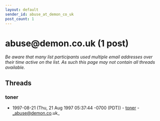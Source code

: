 ```yaml
---
layout: default
sender_id: abuse_at_demon_co_uk
post_count: 1
---
```


# abuse<span>@</span>demon.co.uk (1 post)

_Be aware that many list participants used multiple email addresses over their time active on the list. As such this page may not contain all threads available._

## Threads

### toner
+ 1997-08-21 (Thu, 21 Aug 1997 05:37:44 -0700 (PDT)) - [toner](/archive/1997/08/1b23d728b9e048ef3d0695a3206ff0fc02d89fb13c787d0c03127da6df60d98e) - _abuse@demon.co.uk_

